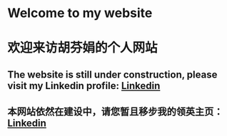 # Welcome to my website
# 欢迎来访胡芬娟的个人网站

## The website is still under construction, please visit my Linkedin profile: [Linkedin](https://www.linkedin.com/in/fenjuan-hu/?locale=en_US)
## 本网站依然在建设中，请您暂且移步我的领英主页：[Linkedin](https://www.linkedin.com/in/fenjuan-hu/?locale=zh_CN)

